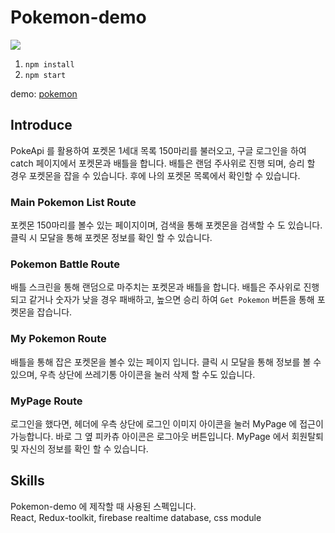 # Pokemon-demo



<img src="https://user-images.githubusercontent.com/52125590/234763261-5561acf7-51fb-4d08-88d3-d364bc7f710e.png" />


1. `npm install`
2. `npm start`

demo: [pokemon](https://pokemon-demo-96dd9.firebaseapp.com/)


## Introduce

PokeApi 를 활용하여 포켓몬 1세대 목록 150마리를 불러오고,
구글 로그인을 하여 catch 페이지에서 포켓몬과 배틀을 합니다.
배틀은 랜덤 주사위로 진행 되며, 승리 할 경우 포켓몬을 잡을 수 있습니다.
후에 나의 포켓몬 목록에서 확인할 수 있습니다.


### Main Pokemon List Route
포켓몬 150마리를 볼수 있는 페이지이며, 검색을 통해 포켓몬을 검색할 수 도 있습니다.
클릭 시 모달을 통해 포켓몬 정보를 확인 할 수 있습니다.

### Pokemon Battle Route
배틀 스크린을 통해 랜덤으로 마주치는 포켓몬과 배틀을 합니다.
배틀은 주사위로 진행되고 같거나 숫자가 낮을 경우 패배하고, 높으면 승리 하여 
`Get Pokemon` 버튼을 통해 포켓몬을 잡습니다.

### My Pokemon Route
배틀을 통해 잡은 포켓몬을 볼수 있는 페이지 입니다. 
클릭 시 모달을 통해 정보를 볼 수 있으며, 우측 상단에 쓰레기통 아이콘을 눌러 삭제 할 수도 있습니다.

### MyPage Route
로그인을 했다면, 헤더에 우측 상단에 로그인 이미지 아이콘을 눌러 MyPage 에 접근이 가능합니다.
바로 그 옆 피카츄 아이콘은 로그아웃 버튼입니다.
MyPage 에서 회원탈퇴 및 자신의 정보를 확인 할 수 있습니다.



## Skills
Pokemon-demo 에 제작할 때 사용된 스펙입니다.<br />
React, Redux-toolkit, firebase realtime database, css module


